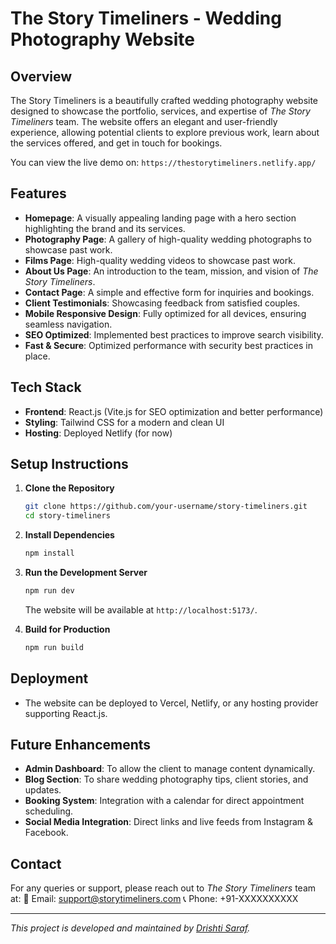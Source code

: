 # The Story Timeliners - Wedding Photography Website

## Overview
The Story Timeliners is a beautifully crafted wedding photography website designed to showcase the portfolio, services, and expertise of *The Story Timeliners* team. The website offers an elegant and user-friendly experience, allowing potential clients to explore previous work, learn about the services offered, and get in touch for bookings.

You can view the live demo on: `https://thestorytimeliners.netlify.app/`

## Features
- **Homepage**: A visually appealing landing page with a hero section highlighting the brand and its services.
- **Photography Page**: A gallery of high-quality wedding photographs to showcase past work.
- **Films Page**: High-quality wedding videos to showcase past work.
- **About Us Page**: An introduction to the team, mission, and vision of *The Story Timeliners*.
- **Contact Page**: A simple and effective form for inquiries and bookings.
- **Client Testimonials**: Showcasing feedback from satisfied couples.
- **Mobile Responsive Design**: Fully optimized for all devices, ensuring seamless navigation.
- **SEO Optimized**: Implemented best practices to improve search visibility.
- **Fast & Secure**: Optimized performance with security best practices in place.

## Tech Stack
- **Frontend**: React.js (Vite.js for SEO optimization and better performance)
- **Styling**: Tailwind CSS for a modern and clean UI
- **Hosting**: Deployed  Netlify (for now)

## Setup Instructions
1. **Clone the Repository**
   ```sh
   git clone https://github.com/your-username/story-timeliners.git
   cd story-timeliners
   ```
2. **Install Dependencies**
   ```sh
   npm install
   ```
3. **Run the Development Server**
   ```sh
   npm run dev
   ```
   The website will be available at `http://localhost:5173/`.

4. **Build for Production**
   ```sh
   npm run build
   ```

## Deployment
- The website can be deployed to Vercel, Netlify, or any hosting provider supporting React.js.

## Future Enhancements
- **Admin Dashboard**: To allow the client to manage content dynamically.
- **Blog Section**: To share wedding photography tips, client stories, and updates.
- **Booking System**: Integration with a calendar for direct appointment scheduling.
- **Social Media Integration**: Direct links and live feeds from Instagram & Facebook.

## Contact
For any queries or support, please reach out to *The Story Timeliners* team at:
📧 Email: support@storytimeliners.com
📞 Phone: +91-XXXXXXXXXX

---

*This project is developed and maintained by [Drishti Saraf](https://github.com/drishti1920).*

